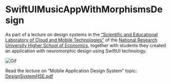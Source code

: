 # SwiftUIMusicAppWithMorphismsDesign

As part of a lecture on design systems in the [“Scientific and Educational Laboratory of Cloud and Mobile Technologies”](https://cs.hse.ru/dse/cmt-lab/) of the [National Research University Higher School of Economics](https://www.hse.ru/), together with students they created an application with neuromorphic design using SwiftUI technology.

![Gif](https://github.com/user-attachments/assets/cb3438d6-a934-4401-82c7-cf80c23c2c82)

Read the lecture on “Mobile Application Design System” topic: [DesignSystemHSE.pdf](https://github.com/eldaroid/SwiftUIMusicAppWithMorphismsDesign/blob/main/DesignSystemHSE.pdf)

